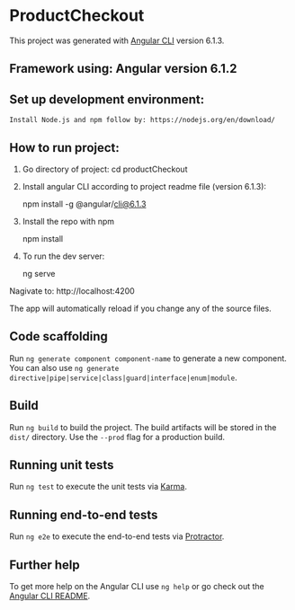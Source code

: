 # ProductCheckout

This project was generated with [Angular CLI](https://github.com/angular/angular-cli) version 6.1.3.

## Framework using: Angular version 6.1.2

## Set up development environment: 

	Install Node.js and npm follow by: https://nodejs.org/en/download/
  
## How to run project:

1. Go directory of project: cd productCheckout

2. Install angular CLI according to project readme file (version 6.1.3):

	npm install -g @angular/cli@6.1.3

3. Install the repo with npm
	
	npm install

4. To run the dev server:
	
	ng serve

Nagivate to: http://localhost:4200

The app will automatically reload if you change any of the source files.

## Code scaffolding

Run `ng generate component component-name` to generate a new component. You can also use `ng generate directive|pipe|service|class|guard|interface|enum|module`.

## Build

Run `ng build` to build the project. The build artifacts will be stored in the `dist/` directory. Use the `--prod` flag for a production build.

## Running unit tests

Run `ng test` to execute the unit tests via [Karma](https://karma-runner.github.io).

## Running end-to-end tests

Run `ng e2e` to execute the end-to-end tests via [Protractor](http://www.protractortest.org/).

## Further help

To get more help on the Angular CLI use `ng help` or go check out the [Angular CLI README](https://github.com/angular/angular-cli/blob/master/README.md).
